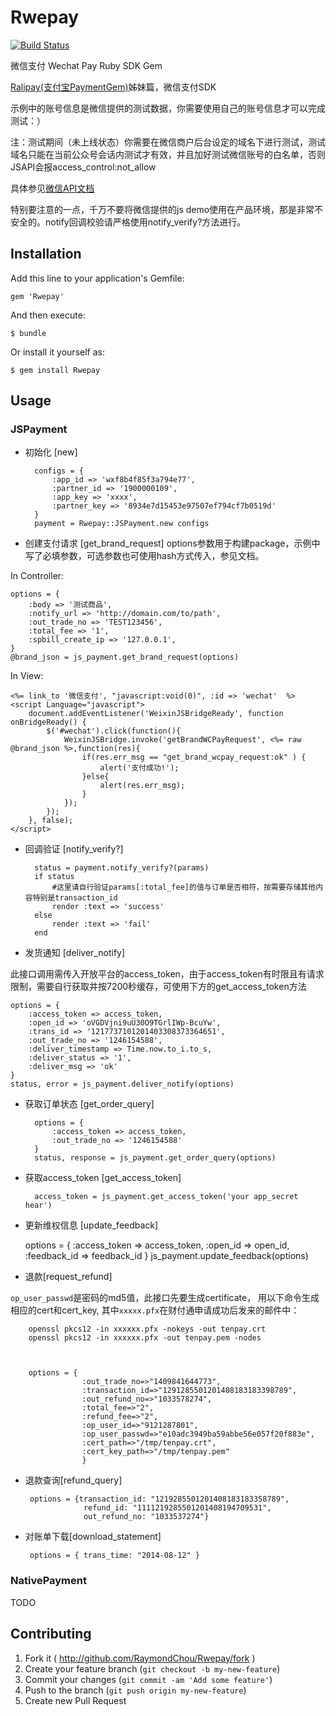 # Rwepay

[![Build Status](https://travis-ci.org/RaymondChou/Rwepay.svg?branch=master)](https://travis-ci.org/RaymondChou/Rwepay)

 微信支付 Wechat Pay Ruby SDK Gem

 [Ralipay(支付宝PaymentGem)](https://github.com/RaymondChou/ralipay)姊妹篇，微信支付SDK

 示例中的账号信息是微信提供的测试数据，你需要使用自己的账号信息才可以完成测试：）

 注：测试期间（未上线状态）你需要在微信商户后台设定的域名下进行测试，测试域名只能在当前公众号会话内测试才有效，并且加好测试微信账号的白名单，否则JSAPI会报access_control:not_allow

 具体参见[微信API文档](https://mp.weixin.qq.com/htmledition/res/bussiness-course2/wxpay-payment-api.pdf)

 特别要注意的一点，千万不要将微信提供的js demo使用在产品环境，那是非常不安全的。notify回调校验请严格使用notify_verify?方法进行。

## Installation

Add this line to your application's Gemfile:

    gem 'Rwepay'

And then execute:

    $ bundle

Or install it yourself as:

    $ gem install Rwepay

## Usage

### JSPayment

- 初始化 [new]

		configs = {
        	:app_id => 'wxf8b4f85f3a794e77',
        	:partner_id => '1900000109',
        	:app_key => 'xxxx',
        	:partner_key => '8934e7d15453e97507ef794cf7b0519d'
		}
		payment = Rwepay::JSPayment.new configs

- 创建支付请求 [get_brand_request]
options参数用于构建package，示例中写了必填参数，可选参数也可使用hash方式传入，参见文档。

In Controller:

	options = {
        :body => '测试商品',
        :notify_url => 'http://domain.com/to/path',
        :out_trade_no => 'TEST123456',
        :total_fee => '1',
        :spbill_create_ip => '127.0.0.1',
	}
	@brand_json = js_payment.get_brand_request(options)

In View:

	<%= link_to '微信支付', "javascript:void(0)", :id => 'wechat'  %>
	<script Language="javascript">
	    document.addEventListener('WeixinJSBridgeReady', function onBridgeReady() {
	    	$('#wechat').click(function(){
	    		WeixinJSBridge.invoke('getBrandWCPayRequest', <%= raw @brand_json %>,function(res){
					if(res.err_msg == "get_brand_wcpay_request:ok" ) {
						alert('支付成功!');
					}else{
						alert(res.err_msg);
					}
				});
			});
		}, false);
	</script>

- 回调验证 [notify_verify?]

		status = payment.notify_verify?(params)
		if status
			#这里请自行验证params[:total_fee]的值与订单是否相符，按需要存储其他内容特别是transaction_id
			render :text => 'success'
		else
			render :text => 'fail'
		end

- 发货通知 [deliver_notify]

此接口调用需传入开放平台的access_token，由于access_token有时限且有请求限制，需要自行获取并按7200秒缓存，可使用下方的get_access_token方法

	options = {
		:access_token => access_token,
		:open_id => 'oVGDVjni9uU30O9TGrlIWp-BcuYw',
		:trans_id => '1217737101201403308373364651',
		:out_trade_no => '1246154588',
		:deliver_timestamp => Time.now.to_i.to_s,
		:deliver_status => '1',
		:deliver_msg => 'ok'
	}
	status, error = js_payment.deliver_notify(options)

- 获取订单状态 [get_order_query]

		options = {
			:access_token => access_token,
	    	:out_trade_no => '1246154588'
		}
		status, response = js_payment.get_order_query(options)
	
- 获取access_token [get_access_token]

		access_token = js_payment.get_access_token('your app_secret hear')

- 更新维权信息 [update_feedback]

    options = {
            :access_token => access_token,
            :open_id      => open_id,
            :feedback_id  => feedback_id
    }
    js_payment.update_feedback(options)
    
- 退款[request_refund]

`op_user_passwd`是密码的md5值，此接口先要生成certificate， 用以下命令生成相应的cert和cert_key, 其中`xxxxx.pfx`在财付通申请成功后发来的邮件中：

	 	openssl pkcs12 -in xxxxxx.pfx -nokeys -out tenpay.crt
	 	openssl pkcs12 -in xxxxxx.pfx -out tenpay.pem -nodes 
	 	


		options = {
 					:out_trade_no=>"1409841644773",
 					:transaction_id=>"1291285501201408183183398789",
 					:out_refund_no=>"1033578274",
 					:total_fee=>"2",
 					:refund_fee=>"2",
 					:op_user_id=>"9121287801",
 					:op_user_passwd=>"e10adc3949ba59abbe56e057f20f883e",
 					:cert_path=>"/tmp/tenpay.crt",
 					:cert_key_path=>"/tmp/tenpay.pem"
 					}
 					
 - 退款查询[refund_query]
 
 		options = {transaction_id: "1219285501201408183183358789", 
 					refund_id: "1111219285501201408194709531", 
 					out_refund_no: "1033537274"}
 					
 - 对账单下载[download_statement]
 
 		options = { trans_time: "2014-08-12" }
### NativePayment

  TODO

## Contributing

1. Fork it ( http://github.com/RaymondChou/Rwepay/fork )
2. Create your feature branch (`git checkout -b my-new-feature`)
3. Commit your changes (`git commit -am 'Add some feature'`)
4. Push to the branch (`git push origin my-new-feature`)
5. Create new Pull Request